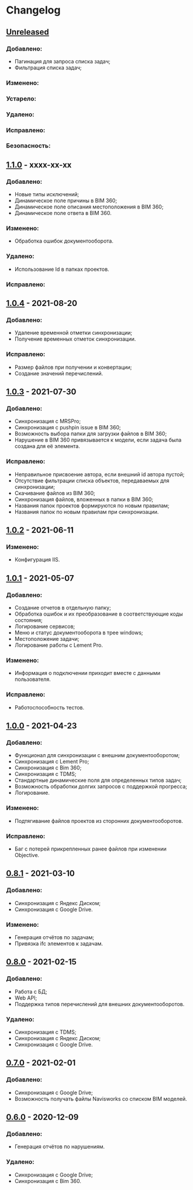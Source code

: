 # Changelog

## [Unreleased]

### Добавлено:

* Пагинация для запроса списка задач;
* Фильтрация списка задач;

### Изменено:
### Устарело:
### Удалено:
### Исправлено:
### Безопасность:


## [1.1.0] - xxxx-xx-xx

### Добавлено:

* Новые типы исключений;
* Динамическое поле причины в BIM 360;
* Динамическое поле описания местоположения в BIM 360;
* Динамическое поле ответа в BIM 360.

### Изменено:

* Обработка ошибок документооборота.

### Удалено:

* Использование Id в папках проектов.

### Исправлено:


## [1.0.4] - 2021-08-20

### Добавлено:

* Удаление временной отметки синхронизации;
* Получение временных отметок синхронизации.

### Исправлено:

* Размер файлов при получении и конвертации;
* Создание значений перечислений.


## [1.0.3] - 2021-07-30

### Добавлено:

* Синхронизация с MRSPro;
* Синхронизация с pushpin issue в BIM 360;
* Возможность выбора папки для загрузки файлов в BIM 360;
* Нарушение в BIM 360 привязывается к модели, если задача была создана для её элемента.

### Исправлено:

* Неправильное присвоение автора, если внешний id автора пустой;
* Отсутствие фильтрации списка объектов, передаваемых для синхронизации;
* Скачивание файлов из BIM 360;
* Синхронизация файлов, вложенных в папки в BIM 360;
* Названия папок проектов формируются по новым правилам;
* Названия папок по новым правилам при синхронизации.

## [1.0.2] - 2021-06-11

### Изменено:

* Конфигурация IIS.


## [1.0.1] - 2021-05-07

### Добавлено:

* Создание отчетов в отдельную папку; 
* Обработка ошибок и их преобразование в соответствующие коды состояния;
* Логирование сервисов;
* Меню и статус документооборота в трее windows;
* Местоположение задачи;
* Логирование работы с Lement Pro.

### Изменено:

* Информация о подключении приходит вместе с данными пользователя.

### Исправлено:

* Работоспособность тестов.


## [1.0.0] - 2021-04-23

### Добавлено:

* Функционал для синхронизации с внешним документооборотом;
* Синхронизация с Lement Pro;
* Синхронизация с Bim 360;
* Синхронизация с TDMS;
* Стандартные динамические поля для определенных типов задач;
* Возможность обработки долгих запросов с поддержкой прогресса;
* Логирование.

### Изменено:

* Подтягивание файлов проектов из сторонних документооборотов.

### Исправлено:

* Баг с потерей прикрепленных ранее файлов при изменении Objective.


## [0.8.1] - 2021-03-10

### Добавлено:

* Синхронизация с Яндекс Диском;
* Синхронизация с Google Drive.

### Изменено:

* Генерация отчётов по задачам;
* Привязка ifc элементов к задачам.


## [0.8.0] - 2021-02-15

### Добавлено:

* Работа с БД;
* Web API;
* Поддержка типов перечислений для внешних документооборотов.

### Удалено:

* Синхронизация с TDMS;
* Синхронизация с Яндекс Диском;
* Синхронизация с Google Drive.


## [0.7.0] - 2021-02-01

### Добавлено:

* Синхронизация с Google Drive;
* Возможность получать файлы Navisworks со списком BIM моделей.


## [0.6.0] - 2020-12-09

### Добавлено:

* Генерация отчётов по нарушениям.

### Удалено:

* Синхронизация с Google Drive;
* Синхронизация с Bim 360.

[Unreleased]: http://gitlab.briogroup.ru/mrs/unity/document-management/activity
[1.1.0]: http://gitlab.briogroup.ru/mrs/unity/document-management/-/releases/1.1.0
[1.0.4]: http://gitlab.briogroup.ru/mrs/unity/document-management/-/releases/1.0.4
[1.0.3]: http://mrs-it-services.nur.briogroup.ru:6080/mrs/unity/document-management/-/releases/1.0.3
[1.0.2]: http://mrs-it-services.nur.briogroup.ru:6080/mrs/unity/document-management/-/releases/1.0.2
[1.0.1]: http://mrs-it-services.nur.briogroup.ru:6080/mrs/unity/document-management/-/releases/1.0.1
[1.0.0]: http://mrs-it-services.nur.briogroup.ru:6080/mrs/unity/document-management/-/releases/1.0.0
[0.8.1]: http://mrs-it-services.nur.briogroup.ru:6080/mrs/unity/document-management/-/releases/0.8.1
[0.8.0]: http://mrs-it-services.nur.briogroup.ru:6080/mrs/unity/document-management/-/releases/0.8.0
[0.7.0]: http://mrs-it-services.nur.briogroup.ru:6080/mrs/unity/document-management/-/releases/0.7.0
[0.6.0]: http://virta.briogroup.ru:3000/mrs/view/releases/tag/0.6.0
